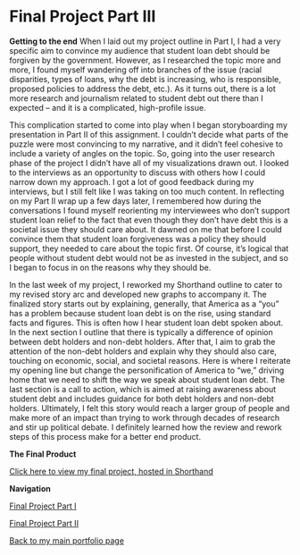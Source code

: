 # Final Project Part III

**Getting to the end**
When I laid out my project outline in Part I, I had a very specific aim to convince my audience that student loan debt should be forgiven by the government. However, as I researched the topic more and more, I found myself wandering off into branches of the issue (racial disparities, types of loans, why the debt is increasing, who is responsible, proposed policies to address the debt, etc.). As it turns out, there is a lot more research and journalism related to student debt out there than I expected – and it is a complicated, high-profile issue.

This complication started to come into play when I began storyboarding my presentation in Part II of this assignment. I couldn’t decide what parts of the puzzle were most convincing to my narrative, and it didn’t feel cohesive to include a variety of angles on the topic. So, going into the user research phase of the project I didn’t have all of my visualizations drawn out. I looked to the interviews as an opportunity to discuss with others how I could narrow down my approach. I got a lot of good feedback during my interviews, but I still felt like I was taking on too much content. In reflecting on my Part II wrap up a few days later, I remembered how during the conversations I found myself reorienting my interviewees who don’t support student loan relief to the fact that even though they don’t have debt this is a societal issue they should care about. It dawned on me that before I could convince them that student loan forgiveness was a policy they should support, they needed to care about the topic first. Of course, it’s logical that people without student debt would not be as invested in the subject, and so I began to focus in on the reasons why they should be. 

In the last week of my project, I reworked my Shorthand outline to cater to my revised story arc and developed new graphs to accompany it. The finalized story starts out by explaining, generally, that America as a “you” has a problem because student loan debt is on the rise, using standard facts and figures. This is often how I hear student loan debt spoken about. In the next section I outline that there is typically a difference of opinion between debt holders and non-debt holders. After that, I aim to grab the attention of the non-debt holders and explain why they should also care, touching on economic, social, and societal reasons. Here is where I reiterate my opening line but change the personification of America to “we,” driving home that we need to shift the way we speak about student loan debt. The last section is a call to action, which is aimed at raising awareness about student debt and includes guidance for both debt holders and non-debt holders. Ultimately, I felt this story would reach a larger group of people and make more of an impact than trying to work through decades of research and stir up political debate. I definitely learned how the review and rework steps of this process make for a better end product.


**The Final Product**

[Click here to view my final project, hosted in Shorthand](https://preview.shorthand.com/DWTE3UDFnPrlG0mM)



**Navigation**

[Final Project Part I](/final_project_Kelsey.md)

[Final Project Part II](/final_project2_Kelsey.md)

[Back to my main portfolio page](https://kemulka.github.io/portfolio/)
